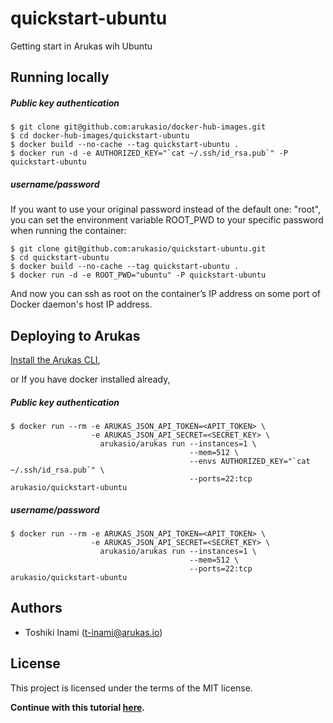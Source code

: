 # quickstart-ubuntu
Getting start in Arukas wih Ubuntu

## Running locally

##### Public key authentication
```
$ git clone git@github.com:arukasio/docker-hub-images.git
$ cd docker-hub-images/quickstart-ubuntu
$ docker build --no-cache --tag quickstart-ubuntu .
$ docker run -d -e AUTHORIZED_KEY="`cat ~/.ssh/id_rsa.pub`" -P quickstart-ubuntu
```

##### username/password
If you want to use your original password instead of the default one: "root", you can
set the environment variable ROOT_PWD to your specific password when running the container:
```
$ git clone git@github.com:arukasio/quickstart-ubuntu.git
$ cd quickstart-ubuntu
$ docker build --no-cache --tag quickstart-ubuntu .
$ docker run -d -e ROOT_PWD="ubuntu" -P quickstart-ubuntu
```
And now you can ssh as root on the container’s IP address  on some port of Docker daemon's host IP address.

## Deploying to Arukas

[Install the Arukas CLI](https://github.com/arukasio/cli),

or If you have docker installed already,

##### Public key authentication
```
$ docker run --rm -e ARUKAS_JSON_API_TOKEN=<APIT_TOKEN> \
                  -e ARUKAS_JSON_API_SECRET=<SECRET_KEY> \
                    arukasio/arukas run --instances=1 \
                                        --mem=512 \
                                        --envs AUTHORIZED_KEY="`cat ~/.ssh/id_rsa.pub`" \
                                        --ports=22:tcp arukasio/quickstart-ubuntu
```
##### username/password
```
$ docker run --rm -e ARUKAS_JSON_API_TOKEN=<APIT_TOKEN> \
                  -e ARUKAS_JSON_API_SECRET=<SECRET_KEY> \
                    arukasio/arukas run --instances=1 \
                                        --mem=512 \
                                        --ports=22:tcp arukasio/quickstart-ubuntu
```

## Authors

* Toshiki Inami (<t-inami@arukas.io>)

## License

This project is licensed under the terms of the MIT license.

**Continue with this tutorial [here](https://arukas.io/tutorials/tutorials-ubuntu/).**
